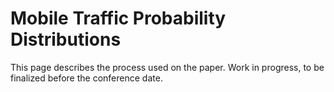 # Mobile Traffic Probability Distributions

This page describes the process used on the paper. Work in progress, to be finalized before the conference date.
